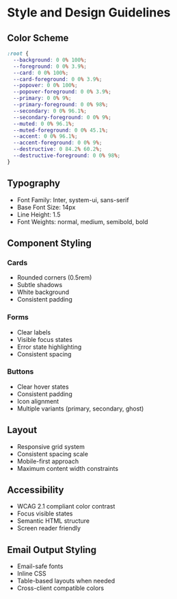 # Style and Design Guidelines

## Color Scheme
```css
:root {
  --background: 0 0% 100%;
  --foreground: 0 0% 3.9%;
  --card: 0 0% 100%;
  --card-foreground: 0 0% 3.9%;
  --popover: 0 0% 100%;
  --popover-foreground: 0 0% 3.9%;
  --primary: 0 0% 9%;
  --primary-foreground: 0 0% 98%;
  --secondary: 0 0% 96.1%;
  --secondary-foreground: 0 0% 9%;
  --muted: 0 0% 96.1%;
  --muted-foreground: 0 0% 45.1%;
  --accent: 0 0% 96.1%;
  --accent-foreground: 0 0% 9%;
  --destructive: 0 84.2% 60.2%;
  --destructive-foreground: 0 0% 98%;
}
```

## Typography
- Font Family: Inter, system-ui, sans-serif
- Base Font Size: 14px
- Line Height: 1.5
- Font Weights: normal, medium, semibold, bold

## Component Styling
### Cards
- Rounded corners (0.5rem)
- Subtle shadows
- White background
- Consistent padding

### Forms
- Clear labels
- Visible focus states
- Error state highlighting
- Consistent spacing

### Buttons
- Clear hover states
- Consistent padding
- Icon alignment
- Multiple variants (primary, secondary, ghost)

## Layout
- Responsive grid system
- Consistent spacing scale
- Mobile-first approach
- Maximum content width constraints

## Accessibility
- WCAG 2.1 compliant color contrast
- Focus visible states
- Semantic HTML structure
- Screen reader friendly

## Email Output Styling
- Email-safe fonts
- Inline CSS
- Table-based layouts when needed
- Cross-client compatible colors